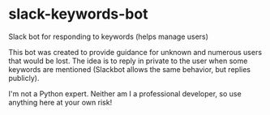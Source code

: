 # slack-keywords-bot
Slack bot for responding to keywords (helps manage users)

This bot was created to provide guidance for unknown and numerous users that would be lost.
The idea is to reply in private to the user when some keywords are mentioned (Slackbot allows the same behavior, but replies publicly).

I'm not a Python expert. Neither am I a professional developer, so use anything here at your own risk!
